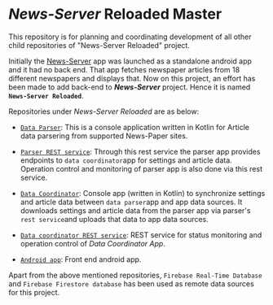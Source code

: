 # *News-Server* Reloaded Master

This repository is for planning and coordinating development of all other child repositories of "News-Server Reloaded" project.

Initially the [News-Server](https://github.com/dasBikash84/NewsServer) app was launched as a standalone android app and it had no back end. That app fetches newspaper articles from 18 different newspapers and displays that. Now on this project, an effort has been made to add back-end to <strong>*News-Server*</strong> project. Hence it is named <strong>`News-Server Reloaded`</strong>.

Repositories under *News-Server Reloaded* are as below:

* [`Data Parser`](https://github.com/dasBikash84/News-Server-Parser-back-end-app): This is a console application written in Kotlin for Article data parsering from supported News-Paper sites.

* [`Parser REST service`](https://github.com/dasBikash84/news_server_parser_rest_end_point): Through this rest service the parser app provides endpoints to `data coordinator`app for settings and article data. Operation control and monitoring of parser app is also done via this rest service.

* [`Data Coordinator`](https://github.com/dasBikash84/news_server_data_coordinator): Console app (written in Kotlin) to synchronize settings and article data between `data parser`app and app data sources. It downloads settings and article data from the parser app via parser's `rest service`and uploads that data to app data sources.

* [`Data coordinator REST service`](https://github.com/dasBikash84/ns_reloaded_data_coordinator_jersey_rest_service): REST service 
for status monitoring and operation control of *Data Coordinator App*.

* [`Android app`](https://github.com/dasBikash84/News-Server-Android-Client): Front end android app.

Apart from the above mentioned repositories, `Firebase Real-Time Database` and `Firebase Firestore database` has been used as
remote data sources for this project.
